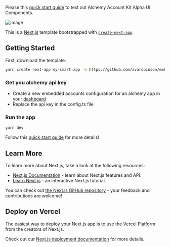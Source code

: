 Please this [quick start guide](https://alchemotion.notion.site/Alchemy-Account-Kit-UI-Components-Alpha-Quickstart-0805fd3fb8ba4c15bfd88846d4ad53ea?pvs=74) to test out Alchemy Account Kit Alpha UI Components. 

![image](https://github.com/user-attachments/assets/b7a820e7-1927-4bee-8eaa-52ca4af0f87a)

This is a [Next.js](https://nextjs.org/) template bootstrapped with [`create-next-app`](https://github.com/vercel/next.js/tree/canary/packages/create-next-app).

## Getting Started

First, download the template:

```bash
yarn create next-app my-smart-app -e https://github.com/avarobinson/embedded-accounts-ui-components-alpha-quickstart-nextjs
```

### Get you alchemy api key
- Create a new embedded accounts configuration for an alchemy app in your [dashboard](https://dashboard.alchemy.com/accounts)
- Replace the api key in the config.ts file

### Run the app
```bash
yarn dev
```

Follow this [quick start guide](https://alchemotion.notion.site/Alchemy-Account-Kit-UI-Components-Alpha-Quickstart-0805fd3fb8ba4c15bfd88846d4ad53ea?pvs=74) for more details!

## Learn More

To learn more about Next.js, take a look at the following resources:

- [Next.js Documentation](https://nextjs.org/docs) - learn about Next.js features and API.
- [Learn Next.js](https://nextjs.org/learn) - an interactive Next.js tutorial.

You can check out [the Next.js GitHub repository](https://github.com/vercel/next.js/) - your feedback and contributions are welcome!

## Deploy on Vercel

The easiest way to deploy your Next.js app is to use the [Vercel Platform](https://vercel.com/new?utm_medium=default-template&filter=next.js&utm_source=create-next-app&utm_campaign=create-next-app-readme) from the creators of Next.js.

Check out our [Next.js deployment documentation](https://nextjs.org/docs/deployment) for more details.
